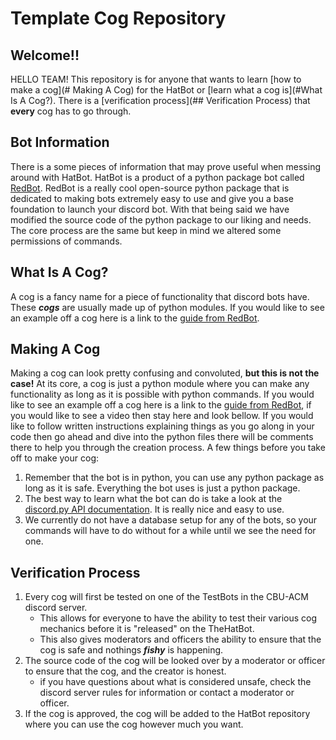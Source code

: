 # Template Cog Repository

## Welcome!!
HELLO TEAM! This repository is for anyone that wants to learn [how to make a cog](# Making A Cog) for the HatBot or [learn what a cog is](#What Is A Cog?).
There is a [verification process](## Verification Process) that __every__ cog has to go through. 


## Bot Information
There is a some pieces of information that may prove useful when messing around with HatBot. HatBot is a product of a 
python package bot called [RedBot](https://docs.discord.red/en/stable/index.html). RedBot is a really cool open-source python package that is dedicated to making bots 
extremely easy to use and give you a base foundation to launch your discord bot. With that being said we have modified the
source code of the python package to our liking and needs. The core process are the same but keep in mind we altered some 
permissions of commands.
 


## What Is A Cog?
A cog is a fancy name for a piece of functionality that discord bots have. These ___cogs___ are usually made up of python modules.
If you would like to see an example off a cog here is a link to the [guide from RedBot](https://docs.discord.red/en/stable/guide_cog_creation.html#creating-a-cog).


## Making A Cog
Making a cog can look pretty confusing and convoluted, **but this is not the case!**
At its core, a cog is just a python module where you can make any functionality as long as it is possible with python commands.
If you would like to see an example off a cog here is a link to the [guide from RedBot](https://docs.discord.red/en/stable/guide_cog_creation.html#creating-a-cog), if you would like to see a video then stay here and look bellow.
If you would like to follow written instructions explaining things as you go along in your code then go ahead and dive into the python files there will be comments there to help you through the creation process.
A few things before you take off to make your cog:
1. Remember that the bot is in python, you can use any python package as long as it is safe. Everything the bot uses is just a python package. 
2. The best way to learn what the bot can do is take a look at the [discord.py API documentation](https://discordpy.readthedocs.io/en/latest/index.html). It is really nice and easy to use.
3. We currently do not have a database setup for any of the bots, so your commands will have to do without for a while 
until we see the need for one.



## Verification Process
1. Every cog will first be tested on one of the TestBots in the CBU-ACM discord server.
    * This allows for everyone to have the ability to test their various cog mechanics before it is "released" 
    on the TheHatBot.
    * This also gives moderators and officers the ability to ensure that the cog is safe and nothings ___fishy___ is 
    happening.
2. The source code of the cog will be looked over by a moderator or officer to ensure that the cog, and the creator is honest.  
    * if you have questions about what is considered unsafe, check the discord server rules for information or contact a moderator or officer.
3. If the cog is approved, the cog will be added to the HatBot repository where you can use the cog however much you want.
